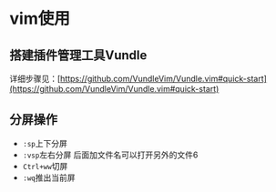 # vim使用

## 搭建插件管理工具Vundle
详细步骤见：[https://github.com/VundleVim/Vundle.vim#quick-start](https://github.com/VundleVim/Vundle.vim#quick-start)<br>


## 分屏操作
- ``:sp``上下分屏
- ``:vsp``左右分屏 后面加文件名可以打开另外的文件6
- ``Ctrl+ww``切屏
- ``:wq``推出当前屏
